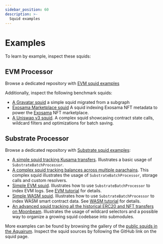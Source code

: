 ```yaml
---
sidebar_position: 60
description: >-
  Squid examples
---
```


# Examples

To learn by example, inspect these squids:

## EVM Processor

Browse a dedicated repository with [EVM squid examples](https://github.com/subsquid/squid-ethereum-examples) 

Additionally, inspect the following benchmark squids:

- [A Gravatar squid](https://github.com/subsquid/squid-ethereum-template/tree/gravatar-squid) a simple squid migrated from a subgraph
- [Exosama Marketplace squid](https://github.com/subsquid/exosama-marketplace-squid) A squid indexing Exosama NFT metadata to power the [Exosama](https://exosama.com) NFT marketplace.
- [A Uniswap v3 squid](https://github.com/subsquid/uniswap-squid). A complex squid showcasing contract state calls, wildcard filters and optimizations for batch saving.


## Substrate Processor

Browse a dedicated repository with [Substrate squid examples](https://github.com/subsquid/squid-substrate-examples):

- [A simple squid tracking Kusama transfers](https://github.com/subsquid/squid-substrate-template). Illustrates a basic usage of `SubstrateBatchProcessor`.
- [A complex squid tracking balances across multiple parachains](https://github.com/subsquid/subsquid-balances). This complex squid illustrates the usage of `SubstrateBatchProcessor`, storage calls and custom resolvers.
- [Simple EVM squid](https://github.com/subsquid/squid-frontier-evm-template/blob/master/src/processor.ts). Illustrates how to use `SubstrateBatchProcessor` to index EVM logs. See [EVM tutorial](/tutorials/create-an-evm-processing-squid) for details.
- [Simple WASM squid](https://github.com/subsquid/squid-wasm-template/blob/master/src/processor.ts). Illustrates how to use `SubstrateBatchProcessor` to index WASM smart contract data. See [WASM tutorial](/tutorials/create-a-wasm-processing-squid) for details.
- [An advanced squid tracking all the historical ERC20 and NFT transfers on Moonbeam](https://github.com/subsquid/moonbeam-erc-tokens). Illustrates the usage of wildcard selectors and a possible way to organize a growing squid codebase into submodules. 

More examples can be found by browsing the gallery of the [public squids in the Aquairum](https://app.subsquid.io/aquarium/squids?list=all). Inspect the squid sources by following the GitHub link on the squid page.